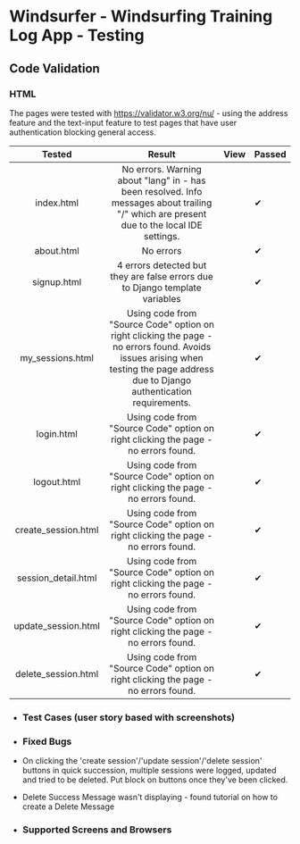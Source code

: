 # Windsurfer - Windsurfing Training Log App - Testing

## Code Validation

### HTML

The pages were tested with https://validator.w3.org/nu/ - using the address feature and the text-input feature to test pages that have user authentication blocking general access.

|       Tested        |                                                                                      Result                                                                                       | View | Passed |
| :-----------------: | :-------------------------------------------------------------------------------------------------------------------------------------------------------------------------------: | ---- | ------ |
|     index.html      |                 No errors. Warning about "lang" in <head> - has been resolved. Info messages about trailing "/" which are present due to the local IDE settings.                  |      | ✔      |
|     about.html      |                                                                                     No errors                                                                                     |      | ✔      |
|     signup.html     |                                                   4 errors detected but they are false errors due to Django template variables                                                    |      | ✔      |
|  my_sessions.html   | Using code from "Source Code" option on right clicking the page - no errors found. Avoids issues arising when testing the page address due to Django authentication requirements. |      | ✔      |
|     login.html      |                                                Using code from "Source Code" option on right clicking the page - no errors found.                                                 |      | ✔      |
|     logout.html     |                                                Using code from "Source Code" option on right clicking the page - no errors found.                                                 |      | ✔      |
| create_session.html |                                                Using code from "Source Code" option on right clicking the page - no errors found.                                                 |      | ✔      |
| session_detail.html |                                                Using code from "Source Code" option on right clicking the page - no errors found.                                                 |      | ✔      |
| update_session.html |                                                Using code from "Source Code" option on right clicking the page - no errors found.                                                 |      | ✔      |
| delete_session.html |                                                Using code from "Source Code" option on right clicking the page - no errors found.                                                 |      | ✔      |

- ### Test Cases (user story based with screenshots)

- ### Fixed Bugs
- On clicking the 'create session'/'update session'/'delete session' buttons in quick succession, multiple sessions were logged, updated and tried to be deleted. Put block on buttons once they've been clicked.
- Delete Success Message wasn't displaying - found tutorial on how to create a Delete Message

- ### Supported Screens and Browsers

